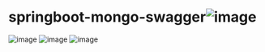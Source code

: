 # springboot-mongo-swagger![image](https://user-images.githubusercontent.com/118552076/215338744-7d3b65df-40c6-46e0-bc40-a523a7df8f32.png)
![image](https://user-images.githubusercontent.com/118552076/215338830-914381db-41ee-4d54-b047-625cbd0729c2.png)
![image](https://user-images.githubusercontent.com/118552076/215339112-542d7474-d052-405d-95bb-da03c1046fd3.png)
![image](https://user-images.githubusercontent.com/118552076/215339157-f221c6f6-ec1d-4df7-b25b-6d24fc725a1a.png)
